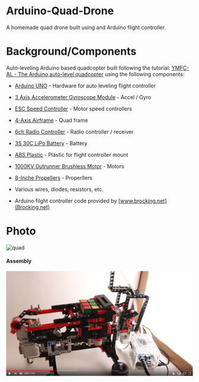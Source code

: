 # Arduino-Quad-Drone
A homemade quad drone built using and Arduino flight controller.

# Background/Components
Auto-leveling Arduino based quadcopter built following the tutorial: [YMFC-AL - The Arduino auto-level quadcopter](http://www.brokking.net/ymfc-al_main.html) using the following components:


- [Arduino UNO](https://www.amazon.com/gp/product/B01EWOE0UU/) - Hardware for auto leveling flight controller
- [3 Axis Accelerometer Gyroscope Module](https://www.amazon.com/gp/product/B00LP25V1A) - Accel / Gyro
- [ESC Speed Controller](https://www.amazon.com/gp/product/B07V8JPHMB) - Motor speed controllers
- [4-Axis Airframe](https://www.amazon.com/gp/product/B0776WLHX7) - Quad frame
- [6ch Radio Controller](https://www.amazon.com/gp/product/B01BZQ15L0) - Radio controller / receiver
- [3S 30C LiPo Battery](https://www.amazon.com/gp/product/B004PO4HF6) - Battery
- [ABS Plastic](https://www.amazon.com/gp/product/B0007WTF02) - Plastic for flight controller mount
- [1000KV Outrunner Brushless Motor](https://www.amazon.com/gp/product/B01KZC9NVO) - Motors
- [8-Inche Propellers](https://www.amazon.com/gp/product/B01B1GOYK8) - Properllers
- Various wires, diodes, resistors, etc.

- Arduino filght controller code provided by [www.brocking.net](Brocking.net)
# Photo
![quad](https://github.com/jdvcDev/jbrik/blob/dev/resource/_MG_6751.JPG)



#### Assembly 
[![quad video](https://github.com/jdvcDev/jbrik/blob/dev/resource/solver_thumb.png)](https://youtu.be/quxm4N8OrMs)
